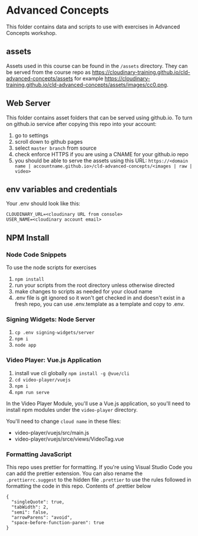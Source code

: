 # Advanced Concepts

This folder contains data and scripts to use with exercises in Advanced Concepts workshop. 

## assets  

Assets used in this course can be found in the `/assets` directory.  They can be served from the course repo as https://cloudinary-training.github.io/cld-advanced-concepts/assets<path to asset> for example https://cloudinary-training.github.io/cld-advanced-concepts/assets/images/cc0.png.


## Web Server
This folder contains asset folders that can be served using github.io.  To turn on github.io service after copying this repo into your account:
1. go to settings
2. scroll down to github pages
3. select `master branch` from source
4. check enforce HTTPS if you are using a CNAME for your github.io repo
5. you should be able to serve the assets using this URL:
```https://<domain name | accountname.github.io>/cld-advanced-concepts/<images | raw | video>```

## env variables and credentials

Your .env should look like this:

```
CLOUDINARY_URL=<cloudinary URL from console>
USER_NAME=<cloudinary account email>
``` 

## NPM Install 

### Node Code Snippets  

To use the node scripts for exercises
1. `npm install`
3. run your scripts from the root directory unless otherwise directed
4. make changes to scripts as needed for your cloud name
5. .env file is git ignored so it won't get checked in and doesn't exist in a fresh repo, you can use .env.template as a template and copy to .env.

### Signing Widgets: Node Server  

1. `cp .env signing-widgets/server`
2. `npm i`
3. `node app`


### Video Player: Vue.js Application

1. install vue cli globally `npm install -g @vue/cli`
2. `cd video-player/vuejs`
3. `npm i`
4. `npm run serve`

In the Video Player Module, you'll use a Vue.js application, so you'll need to install npm modules under
the `video-player` directory.  

You'll need to change `cloud name` in these files: 
 
* video-player/vuejs/src/main.js
* video-player/vuejs/srce/views/VideoTag.vue

### Formatting JavaScript  
This repo uses prettier for formatting.  If you're using Visual Studio Code you can add the prettier extension.  You can also rename the `.prettierrc.suggest` to the hidden file `.prettier` to use the rules followed in formatting the code in this repo.
Contents of .prettier below


```
{
  "singleQuote": true,
  "tabWidth": 2,
  "semi": false,
  "arrowParens": "avoid",
  "space-before-function-paren": true
}
```



